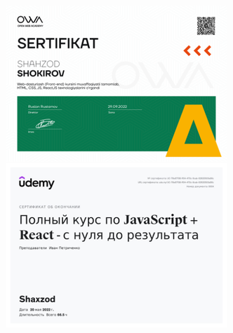 [![Header](https://github.com/shokirovshaxzod/shokirovshaxzod/blob/main/assets/owa.png)](https://owa.uz/)
[![Header](https://github.com/shokirovshaxzod/shokirovshaxzod/blob/main/assets/udemy.jpg)](https://www.udemy.com/certificate/UC-78e87f38-ff04-470c-9cab-02620503a56c/?utm_source=sendgrid.com&utm_medium=email&utm_campaign=email)

<!-- about me  -->

<!-- languages and tools -->

<!-- follow me -->
